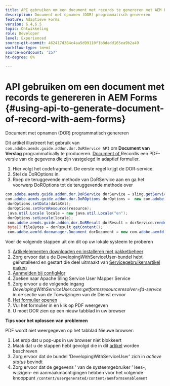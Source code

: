 ```yaml
---
title: API gebruiken om een document met records te genereren met AEM Forms
description: Document met opnamen (DOR) programmatisch genereren
feature: Adaptieve Forms
version: 6.4,6.5
topic: Ontwikkeling
role: Developer
level: Experienced
source-git-commit: 462417d384c4aa5d99110f1b8dadd165ea9b2a49
workflow-type: tm+mt
source-wordcount: '257'
ht-degree: 0%

---
```



# API gebruiken om een document met records te genereren in AEM Forms {#using-api-to-generate-document-of-record-with-aem-forms}

Document met opnamen (DOR) programmatisch genereren

Dit artikel illustreert het gebruik van `com.adobe.aemds.guide.addon.dor.DoRService API` om **Document van Verslag** programmatically te produceren. [Document of ](https://experienceleague.adobe.com/docs/experience-manager-65/forms/adaptive-forms-advanced-authoring/generate-document-of-record-for-non-xfa-based-adaptive-forms.html) Recordis een PDF-versie van de gegevens die zijn vastgelegd in adaptief formulier.

1. Hier volgt het codefragment. De eerste regel krijgt de DOR-service.
1. Stel de DoROptions in.
1. Roep de teruggevende methode van DoRService aan en ga het voorwerp DoROptions tot de teruggevende methode over

```java
com.adobe.aemds.guide.addon.dor.DoRService dorService = sling.getService(com.adobe.aemds.guide.addon.dor.DoRService.class);
com.adobe.aemds.guide.addon.dor.DoROptions dorOptions =  new com.adobe.aemds.guide.addon.dor.DoROptions();
 dorOptions.setData(dataXml);
 dorOptions.setFormResource(resource);
 java.util.Locale locale = new java.util.Locale("en");
 dorOptions.setLocale(locale);
 com.adobe.aemds.guide.addon.dor.DoRResult dorResult = dorService.render(dorOptions);
 byte[] fileBytes = dorResult.getContent();
 com.adobe.aemfd.docmanager.Document dorDocument = new com.adobe.aemfd.docmanager.Document(fileBytes);
```

Voer de volgende stappen uit om dit op uw lokale systeem te proberen

1. [Artikelelementen downloaden en installeren met pakketbeheer](assets/dor-with-api.zip)
1. Zorg ervoor dat u de DevelopingWithServiceUser-bundel hebt geïnstalleerd en gestart die deel uitmaakt van [Servicegebruikersartikel maken](service-user-tutorial-develop.md)
1. [Aanmelden bij configMgr](http://localhost:4502/system/console/configMgr)
1. Zoeken naar Apache Sling Service User Mapper Service
1. Zorg ervoor u de volgende ingang _DevelopingWithServiceUser.core:getformsresourceresolver=fd-service_ in de sectie van de Toewijzingen van de Dienst ervoor
1. [Het formulier openen](http://localhost:4502/content/dam/formsanddocuments/sandbox/1201-borrower-payments/jcr:content?wcmmode=disabled)
1. Vul het formulier in en klik op PDF weergeven
1. U moet DOR zien op een nieuw tabblad in uw browser


**Tips voor het oplossen van problemen**

PDF wordt niet weergegeven op het tabblad Nieuwe browser:

1. Let erop dat u pop-ups in uw browser niet blokkeert
1. Maak dat u de stappen hebt gevolgd die in dit [artikel](service-user-tutorial-develop.md) worden beschreven
1. Zorg ervoor dat de bundel &#39;DevelopingWithServiceUser&#39; zich in *actieve status* bevindt
1. Zorg ervoor dat de gegevens &#39; van de systeemgebruiker &#39; lees-, wijzigen- en aanmaakmachtigingen hebben voor het volgende knooppunt `/content/usergenerated/content/aemformsenablement`

